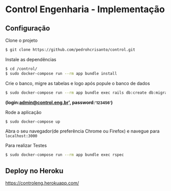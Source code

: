# Control Engenharia - Implementação
## Configuração

Clone o projeto

```sh
$ git clone https://github.com/pedrohcrisanto/control.git
```

Instale as dependências
```sh
$ cd /control/
$ sudo docker-compose run --rm app bundle install
```

Crie o banco, migre as tabelas e logo após popule o banco de dados<br>
```sh
$ sudo docker-compose run --rm app bundle exec rails db:create db:migrate db:seed 
```
<strong>(login:admin@control.eng.br', password:<small>'123456'</small>)</strong> 

Rode a aplicação
```sh
$ sudo docker-compose up
```

Abra o seu navegador(de preferência Chrome ou Firefox) e navegue para `localhost:3000`

Para realizar Testes
```sh
$ sudo docker-compose run --rm app bundle exec rspec
```
## Deploy no Heroku

https://controleng.herokuapp.com/

